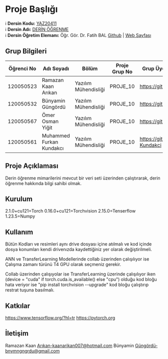 # Proje Başlığı

:information_source: **Dersin Kodu:** [YAZ20411](https://ebp.klu.edu.tr/Ders/dersDetay/YAZ20411/716026/tr)  
:information_source: **Dersin Adı:** [DERİN ÖĞRENME](https://ebp.klu.edu.tr/Ders/dersDetay/YAZ20411/716026/tr)  
:information_source: **Dersin Öğretim Elemanı:** Öğr. Gör. Dr. Fatih BAL  [Github](https://github.com/balfatih)   |    [Web Sayfası](https://balfatih.github.io/)
   


## Grup Bilgileri
| Öğrenci No | Adı Soyadı              | Bölüm          		  | Proje Grup No | Grup Üyelerinin Github Profilleri              |
|------------|-------------------------|--------------------------|---------------|------------------------------------------------|
| 120050523  | Ramazan Kaan Arıkan	   | Yazılım Mühendisliği     | PROJE_10      | https://github.com/1200505023    			   |
| 120050532  | Bünyamin Güngördü       | Yazılım Mühendisliği     | PROJE_10      | https://github.com/BunyaminGngrd   			   |
| 120050567  | Ömer Osman Yiğit        | Yazılım Mühendisliği     | PROJE_10      | https://github.com/omer5034    				   |
| 120050561  | Muhammed Furkan Kundakcı| Yazılım Mühendisliği     | PROJE_10      | https://github.com/Furkan-Kundakci     		   |


## Proje Açıklaması
Derin öğrenme mimarilerini mevcut bir veri seti üzerinden çalıştırarak, derin öğrenme hakkında bilgi sahibi olmak. 

## Kurulum
2.1.0+cu121=Torch
0.16.0+cu121=Torchvision
2.15.0=Tenserflow
1.23.5=Numpy

## Kullanım
Bütün Kodları ve resimleri aynı drive dosyası içine atılmalı ve kod içinde dosya konumları kendi drivenızda kaydettiğiniz yer olarak değiştirilmeli.

ANN  ve TransferLearning Modellerinde collab üzerinden çalışılıyor ise Çalışma zamanı türünü T4 GPU olarak seçmeniz gerekir.

Collab üzerinden çalışıyolar ise TransferLearning üzerinde çalışılıyor iken (device = "cuda" if torch.cuda.is_available() else "cpu") olduğu kod bloğu hata veriyor ise 
"pip install torchvision --upgrade" kod bloğu çalıştırıp restrat tuşuna basılmalı.

## Katkılar
https://www.tensorflow.org/?hl=tr
https://pytorch.org

## İletişim
Ramazan Kaan Arıkan-kaanarikan007@hotmail.com
Bünyamin Güngördü-bnymngngrdu@gmail.com
